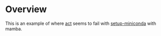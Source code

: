 # Overview
This is an example of where [act](https://github.com/nektos/act) seems to fail with [setup-miniconda](https://github.com/marketplace/actions/setup-miniconda#example-6-mamba) with mamba.
